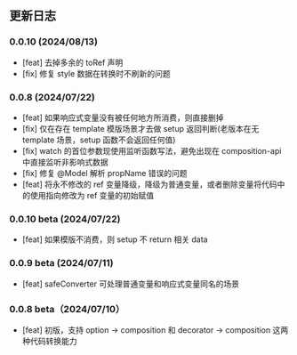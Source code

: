 ## 更新日志

### 0.0.10 (2024/08/13)

- [feat] 去掉多余的 toRef 声明
- [fix] 修复 style 数据在转换时不刷新的问题

### 0.0.8 (2024/07/22)

- [feat] 如果响应式变量没有被任何地方所消费，则直接删掉
- [fix] 仅在存在 template 模版场景才去做 setup 返回判断(老版本在无 template 场景，setup 函数不会返回任何值)
- [fix] watch 的首位参数现使用监听函数写法，避免出现在 composition-api 中直接监听非影响式数据
- [fix] 修复 @Model 解析 propName 错误的问题
- [feat] 将永不修改的 ref 变量降级，降级为普通变量，或者删除变量将代码中的使用指向修改为 ref 变量的初始赋值

### 0.0.10 beta (2024/07/22)

- [feat] 如果模版不消费，则 setup 不 return 相关 data

### 0.0.9 beta (2024/07/11)

- [feat] safeConverter 可处理普通变量和响应式变量同名的场景

### 0.0.8 beta（2024/07/10）

- [feat] 初版，支持 option -> composition 和 decorator -> composition 这两种代码转换能力
